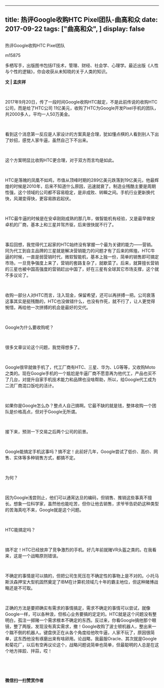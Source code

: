 
---
title:   热评Google收购HTC Pixel团队-曲高和众
date: 2017-09-22
tags: ["曲高和众", ]
display: false
---


## 



热评Google收购HTC Pixel团队




m15875




多栖写手，出版图书包括IT技术，管理、财经、社会学、心理学。最近出版《人性与个性的逻辑》，你会收获从未知晓的关于人类的知识。


**文 | 孟庆祥**

&nbsp;

2017年9月20日，传了一段时间Google收购HTC敲定，不是此前传说的收购HTC公司，而是给了HTC公司 11亿美元，收购了HTC为Google开发Pixel手机的团队，共2000多人，平均一人50万美金。

&nbsp;

看到这个消息第一反应是人家设计的方案真是合理，犹如懂点棋的人看到别人下出了妙招，感觉人家牛逼，虽然自己下不出来。

&nbsp;

这个方案明显比收购HTC更合理，对于双方而言均是如此。

&nbsp;

HTC是落魄的凤凰不如鸡，市值从顶峰时期的289亿美元跌落到19亿美元，他最辉煌的时候是2010年，后来不知道什么原因，迅速就衰了。制造业残酷主要是周期性强，这个领域的公司都不容易稳定，是非成败、转瞬之间。手机行业更新换代快，风潮变得快，更容易跌宕起伏。

&nbsp;

HTC最牛逼的时候是在安卓刚刚成熟的那几年，做智能机有经验，又是最早做安卓机的厂商，基本上和三星并驾齐驱，后来很快就不行了。

&nbsp;

事后回想，我觉得代工起家的HTC始终没有掌握一个最为关键的能力——营销。同为代工到自主品牌的三星就是解决营销能力的问题才有了后来的辉煌。HTC牛逼的时候，一直是弱营销时代，微软智能机，基本上独一份，简单的销售即可搞定市场，一旦竞争强度上来了，营销的套路复杂了，就歇菜了。后来，就算擅长营销的三星也被中国高强度的营销赶出中国了，好在三星有全球其它市场支撑，这个就不多议论了。

&nbsp;

收购一部分人对HTC而言，注入现金，保留希望，还可以再拼搏一把。公司衰落这事其实是挺残酷的，HTC也没做错什么，也没有作死，就不行了，让人更觉得惋惜，再给他一次拼搏的机会是最好的交代。

&nbsp;

Google为什么要收购呢？

&nbsp;

很多文章议论这个问题，我觉得想多了。

&nbsp;

Google很早就做手机了，代工厂商有HTC、三星、华为、LG等等，又收购Moto之类的。现在Google手机的一个尴尬是牛逼厂商不愿意再为他代工，产品也买不了几台，对提升自家手机技术能力和品牌也没啥帮助，所以，给Google代工成为二流厂商混口饭吃的活计。

&nbsp;

如果你是Google怎么办？整点人自己搞啊。它最不缺的就是钱，整体收购一个团队是价格高点，但对于Google无所谓。

&nbsp;

接下来，预测一下交易之后两个公司的前景。

&nbsp;

Google能搞定手机这事吗？搞不定！此前好几年，Google尝试了低价、高价、网售、实体等多种销售方式，都搞不定。

&nbsp;

为何？

&nbsp;

因为Google浅尝则止，他们可以通宵达旦的编码，但销售、推销这些事真不擅长。想象一位科学家，虽然他也能吃苦，但你让他去销售，求爷爷告奶奶这种类型的苦海真吃不来，Google就是这个问题。

&nbsp;

HTC能搞定吗？

&nbsp;

搞不定！HTC已经放弃了竞争激烈的手机。好几年前就赌VR头盔之类的。在我看来，这是一个战略原则错误。

&nbsp;

不确定的事情是可以搞的，但把公司生死压在不确定性的事物上是不对的。小托马斯沃森押宝大型机固然奠定了IBM在计算机领域几十年的霸主地位，但这种赌博战略还是不可取。

&nbsp;

正确的方法是要把确实有需求的事情搞定，需求不确定的事情可以尝试，就像Google一样，可以各种浪，但核心业务要搞的定定的。HTC就是这个问题没有整明白，孤注一掷赌一个需求根本不确定的东西。反过来，你看Google搞他那个眼镜，整了两版，发现没有真实需求，撤！Google收购了波士顿机器人，整出来一个踹不倒的机器人。键盘侠正在从各个角度给他吹牛逼，人家不玩了，原因很简单，这东西他没有琢磨出来有啥卵用。论战略，我最服Oracle、其次就是Google和菊花厂，以后有空再议论这个，战略问题说简单也简单，但最聪明的人总是在这个地方摔跤、拌蒜，哎！

&nbsp;

&nbsp;




**微信扫一扫赞赏作者**















